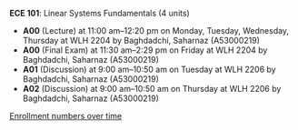 **ECE 101**: Linear Systems Fundamentals (4 units)

- **A00** (Lecture) at 11:00 am–12:20 pm on Monday, Tuesday, Wednesday, Thursday at WLH 2204 by Baghdadchi, Saharnaz (A53000219)
- **A00** (Final Exam) at 11:30 am–2:29 pm on Friday at WLH 2204 by Baghdadchi, Saharnaz (A53000219)
- **A01** (Discussion) at 9:00 am–10:50 am on Tuesday at WLH 2206 by Baghdadchi, Saharnaz (A53000219)
- **A02** (Discussion) at 9:00 am–10:50 am on Thursday at WLH 2206 by Baghdadchi, Saharnaz (A53000219)

[Enrollment numbers over time](./ECE101.tsv)
